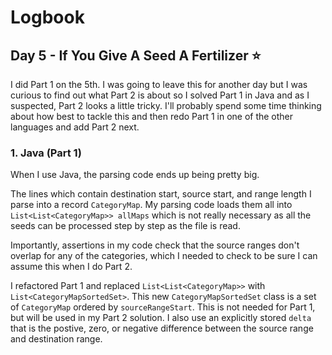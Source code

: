 # Logbook

## Day 5 - If You Give A Seed A Fertilizer ⭐️

I did Part 1 on the 5th. I was going to leave this for another day but I was curious to find out what Part 2 is about so I solved Part 1 in Java and as I suspected, Part 2 looks a little tricky. I'll probably spend some time thinking about how best to tackle this and then redo Part 1 in one of the other languages and add Part 2 next.

### 1. Java (Part 1)

When I use Java, the parsing code ends up being pretty big.

The lines which contain destination start, source start, and range length I parse into a record `CategoryMap`. My parsing code loads them all into `List<List<CategoryMap>> allMaps` which is not really necessary as all the seeds can be processed step by step as the file is read.

Importantly, assertions in my code check that the source ranges don't overlap for any of the categories, which I needed to check to be sure I can assume this when I do Part 2.

I refactored Part 1 and replaced `List<List<CategoryMap>>` with `List<CategoryMapSortedSet>`. This new `CategoryMapSortedSet` class is a set of `CategoryMap` ordered by `sourceRangeStart`. This is not needed for Part 1, but will be used in my Part 2 solution. I also use an explicitly stored `delta` that is the postive, zero, or negative difference between the source range and destination range.
